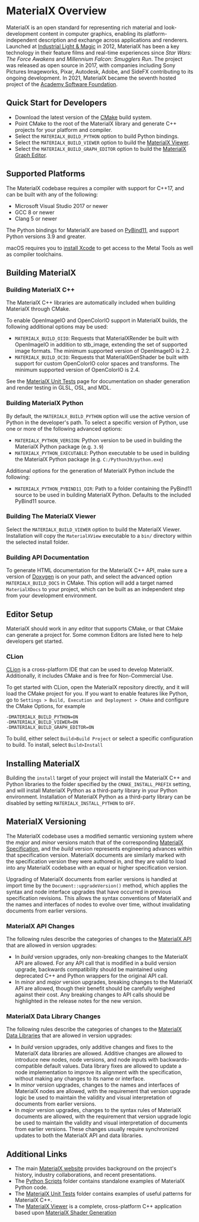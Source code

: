 # MaterialX Overview

MaterialX is an open standard for representing rich material and look-development content in computer graphics, enabling its platform-independent description and exchange across applications and renderers.  Launched at [Industrial Light & Magic](https://www.ilm.com/) in 2012, MaterialX has been a key technology in their feature films and real-time experiences since _Star Wars: The Force Awakens_ and _Millennium Falcon: Smugglers Run_.  The project was released as open source in 2017, with companies including Sony Pictures Imageworks, Pixar, Autodesk, Adobe, and SideFX contributing to its ongoing development.  In 2021, MaterialX became the seventh hosted project of the [Academy Software Foundation](https://www.aswf.io/).

## Quick Start for Developers

- Download the latest version of the [CMake](https://cmake.org/) build system.
- Point CMake to the root of the MaterialX library and generate C++ projects for your platform and compiler.
- Select the `MATERIALX_BUILD_PYTHON` option to build Python bindings.
- Select the `MATERIALX_BUILD_VIEWER` option to build the [MaterialX Viewer](https://github.com/AcademySoftwareFoundation/MaterialX/blob/main/documents/DeveloperGuide/Viewer.md).
- Select the `MATERIALX_BUILD_GRAPH_EDITOR` option to build the [MaterialX Graph Editor](https://github.com/AcademySoftwareFoundation/MaterialX/blob/main/documents/DeveloperGuide/GraphEditor.md). 

## Supported Platforms

The MaterialX codebase requires a compiler with support for C++17, and can be built with any of the following:

- Microsoft Visual Studio 2017 or newer
- GCC 8 or newer
- Clang 5 or newer

The Python bindings for MaterialX are based on [PyBind11](https://github.com/pybind/pybind11), and support Python versions 3.9 and greater.

macOS requires you to [install Xcode](https://developer.apple.com/xcode/resources/) to get access to the Metal Tools as well as compiler toolchains.

## Building MaterialX

### Building MaterialX C++

The MaterialX C++ libraries are automatically included when building MaterialX through CMake.

To enable OpenImageIO and OpenColorIO support in MaterialX builds, the following additional options may be used:

- `MATERIALX_BUILD_OIIO`: Requests that MaterialXRender be built with OpenImageIO in addition to stb_image, extending the set of supported image formats.  The minimum supported version of OpenImageIO is 2.2.
- `MATERIALX_BUILD_OCIO`: Requests that MaterialXGenShader be built with support for custom OpenColorIO color spaces and transforms.  The minimum supported version of OpenColorIO is 2.4.

See the [MaterialX Unit Tests](https://github.com/AcademySoftwareFoundation/MaterialX/tree/main/source/MaterialXTest) page for documentation on shader generation and render testing in GLSL, OSL, and MDL.

### Building MaterialX Python

By default, the `MATERIALX_BUILD_PYTHON` option will use the active version of Python in the developer's path.  To select a specific version of Python, use one or more of the following advanced options:

- `MATERIALX_PYTHON_VERSION`: Python version to be used in building the MaterialX Python package (e.g. `3.9`)
- `MATERIALX_PYTHON_EXECUTABLE`: Python executable to be used in building the MaterialX Python package (e.g. `C:/Python39/python.exe`)

Additional options for the generation of MaterialX Python include the following:

- `MATERIALX_PYTHON_PYBIND11_DIR`: Path to a folder containing the PyBind11 source to be used in building MaterialX Python. Defaults to the included PyBind11 source.

### Building The MaterialX Viewer

Select the `MATERIALX_BUILD_VIEWER` option to build the MaterialX Viewer.  Installation will copy the `MaterialXView` executable to a `bin/` directory within the selected install folder.

### Building API Documentation

To generate HTML documentation for the MaterialX C++ API, make sure a version of [Doxygen](https://www.doxygen.org/) is on your path, and select the advanced option `MATERIALX_BUILD_DOCS` in CMake.  This option will add a target named `MaterialXDocs` to your project, which can be built as an independent step from your development environment.

## Editor Setup

MaterialX should work in any editor that supports CMake, or that CMake can generate a project for.
Some common Editors are listed here to help developers get started.

### CLion

[CLion](https://www.jetbrains.com/clion/) is a cross-platform IDE that can be used to develop MaterialX.
Additionally, it includes CMake and is free for Non-Commercial Use.

To get started with CLion, open the MaterialX repository directly, and it will load the CMake project for you.
If you want to enable features like Python, go to `Settings > Build, Execution and Deployment > CMake` and configure
the CMake Options, for example

```
-DMATERIALX_BUILD_PYTHON=ON
-DMATERIALX_BUILD_VIEWER=ON
-DMATERIALX_BUILD_GRAPH_EDITOR=ON
```

To build, either select `Build>Build Project` or select a specific configuration to build.
To install, select `Build>Install`

## Installing MaterialX

Building the `install` target of your project will install the MaterialX C++ and Python libraries to the folder specified by the `CMAKE_INSTALL_PREFIX` setting, and will install MaterialX Python as a third-party library in your Python environment.  Installation of MaterialX Python as a third-party library can be disabled by setting `MATERIALX_INSTALL_PYTHON` to `OFF`.

## MaterialX Versioning

The MaterialX codebase uses a modified semantic versioning system where the *major* and *minor* versions match that of the corresponding [MaterialX Specification](https://materialx.org/Specification.html), and the *build* version represents engineering advances within that specification version.  MaterialX documents are similarly marked with the specification version they were authored in, and they are valid to load into any MaterialX codebase with an equal or higher specification version.

Upgrading of MaterialX documents from earlier versions is handled at import time by the `Document::upgradeVersion()` method, which applies the syntax and node interface upgrades that have occurred in previous specification revisions.  This allows the syntax conventions of MaterialX and the names and interfaces of nodes to evolve over time, without invalidating documents from earlier versions.

### MaterialX API Changes

The following rules describe the categories of changes to the [MaterialX API](https://materialx.org/docs/api/classes.html) that are allowed in version upgrades:

- In *build* version upgrades, only non-breaking changes to the MaterialX API are allowed.  For any API call that is modified in a build version upgrade, backwards compatibility should be maintained using deprecated C++ and Python wrappers for the original API call.
- In *minor* and *major* version upgrades, breaking changes to the MaterialX API are allowed, though their benefit should be carefully weighed against their cost.  Any breaking changes to API calls should be highlighted in the release notes for the new version.

### MaterialX Data Library Changes

The following rules describe the categories of changes to the [MaterialX Data Libraries](https://github.com/AcademySoftwareFoundation/MaterialX/tree/main/libraries) that are allowed in version upgrades:

- In *build* version upgrades, only additive changes and fixes to the MaterialX data libraries are allowed.  Additive changes are allowed to introduce new nodes, node versions, and node inputs with backwards-compatible default values.  Data library fixes are allowed to update a node implementation to improve its alignment with the specification, without making any changes to its name or interface.
- In *minor* version upgrades, changes to the names and interfaces of MaterialX nodes are allowed, with the requirement that version upgrade logic be used to maintain the validity and visual interpretation of documents from earlier versions.
- In *major* version upgrades, changes to the syntax rules of MaterialX documents are allowed, with the requirement that version upgrade logic be used to maintain the validity and visual interpretation of documents from earlier versions.  These changes usually require synchronized updates to both the MaterialX API and data libraries.

## Additional Links

- The main [MaterialX website](http://www.materialx.org) provides background on the project's history, industry collaborations, and recent presentations.
- The [Python Scripts](https://github.com/materialx/MaterialX/tree/main/python/Scripts) folder contains standalone examples of MaterialX Python code.
- The [MaterialX Unit Tests](https://github.com/materialx/MaterialX/tree/main/source/MaterialXTest) folder contains examples of useful patterns for MaterialX C++.
- The [MaterialX Viewer](https://github.com/materialx/MaterialX/blob/main/documents/DeveloperGuide/Viewer.md) is a complete, cross-platform C++ application based upon [MaterialX Shader Generation](https://github.com/materialx/MaterialX/blob/main/documents/DeveloperGuide/ShaderGeneration.md)
